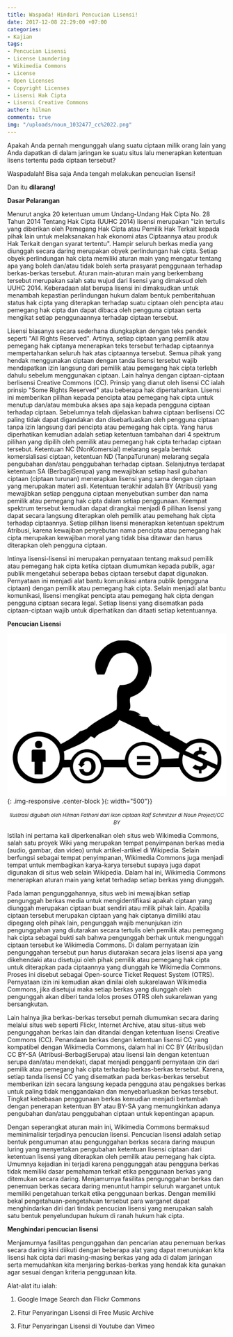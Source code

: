 ```yaml
---
title: Waspada! Hindari Pencucian Lisensi!
date: 2017-12-08 22:29:00 +07:00
categories:
- Kajian
tags:
- Pencucian Lisensi
- License Laundering
- Wikimedia Commons
- License
- Open Licenses
- Copyright Licenses
- Lisensi Hak Cipta
- Lisensi Creative Commons
author: hilman
comments: true
img: "/uploads/noun_1032477_cc%2022.png"
---
```


Apakah Anda pernah mengunggah ulang suatu ciptaan milik orang lain yang Anda dapatkan di dalam jaringan ke suatu situs lalu menerapkan ketentuan lisens tertentu pada ciptaan tersebut?

Waspadalah! Bisa saja Anda tengah melakukan pencucian lisensi! 

Dan itu **dilarang!**

**Dasar Pelarangan**

Menurut angka 20 ketentuan umum Undang-Undang Hak Cipta No. 28 Tahun 2014 Tentang Hak Cipta (UUHC 2014) lisensi merupakan "izin tertulis yang diberikan oleh Pemegang Hak Cipta atau Pemilik Hak Terkait kepada pihak lain untuk melaksanakan hak ekonomi atas Ciptaannya atau produk Hak Terkait dengan syarat tertentu". Hampir seluruh berkas media yang diunggah secara daring merupakan obyek perlindungan hak cipta. Setiap obyek perlindungan hak cipta memiliki aturan main yang mengatur tentang apa yang boleh dan/atau tidak boleh serta prasyarat penggunaan terhadap berkas-berkas tersebut. Aturan main-aturan main yang berkembang tersebut merupakan salah satu wujud dari lisensi yang dimaksud oleh UUHC 2014. Keberadaan alat berupa lisensi ini dimaksudkan untuk menambah kepastian perlindungan hukum dalam bentuk pemberitahuan status hak cipta yang diterapkan terhadap suatu ciptaan oleh pencipta atau pemegang hak cipta dan dapat dibaca oleh pengguna ciptaan serta mengikat setiap penggunaannya terhadap ciptaan tersebut.

Lisensi biasanya secara sederhana diungkapkan dengan teks pendek seperti "All Rights Reserved". Artinya, setiap ciptaan yang pemilik atau pemegang hak ciptanya menerapkan teks tersebut terhadap ciptaannya mempertahankan seluruh hak atas ciptaannya tersebut. Semua pihak yang hendak menggunakan ciptaan dengan tanda lisensi tersebut wajib mendapatkan izin langsung dari pemilik atau pemegang hak cipta terlebh dahulu sebelum menggunakan ciptaan. Lain halnya dengan ciptaan-ciptaan berlisensi Creative Commons (CC). Prinsip yang dianut oleh lisensi CC ialah prinsip "Some Rights Reserved" atau beberapa hak dipertahankan. Lisensi ini memberikan pilihan kepada pencipta atau pemegang hak cipta untuk menutup dan/atau membuka akses apa saja kepada pengguna ciptaan terhadap ciptaan. Sebelumnya telah dijelaskan bahwa ciptaan berlisensi CC paling tidak dapat digandakan dan disebarluaskan oleh pengguna ciptaan tanpa izin langsung dari pencipta atau pemegang hak cipta. Yang harus diperhatikan kemudian adalah setiap ketentuan tambahan dari 4 spektrum pilihan yang dipilih oleh pemilik atau pemegang hak cipta terhadap ciptaan tersebut. Ketentuan NC (NonKomersial) melarang segala bentuk komersialisasi ciptaan, ketentuan ND (TanpaTurunan) melarang segala pengubahan dan/atau penggubahan terhadap ciptaan. Selanjutnya terdapat ketentuan SA (BerbagiSerupa) yang mewajibkan setiap hasil gubahan ciptaan (ciptaan turunan) menerapkan lisensi yang sama dengan ciptaan yang merupakan materi asli. Ketentuan terakhir adalah BY (Atribusi) yang mewajibkan setiap pengguna ciptaan menyebutkan sumber dan nama pemilik atau pemegang hak cipta dalam setiap penggunaan. Keempat spektrum tersebut kemudian dapat dirangkai menjadi 6 pilihan lisensi yang dapat secara langsung diterapkan oleh pemilik atau pemehang hak cipta terhadap ciptaannya. Setiap pilihan lisensi menerapkan ketentuan spektrum Atribusi, karena kewajiban penyebutan nama pencipta atau pemegang hak cipta merupakan kewajiban moral yang tidak bisa ditawar dan harus diterapkan oleh pengguna ciptaan.

Intinya lisensi-lisensi ini merupakan pernyataan tentang maksud pemilik atau pemegang hak cipta ketika ciptaan diumumkan  kepada publik, agar publik mengetahui seberapa bebas ciptaan tersebut dapat digunakan. Pernyataan ini menjadi alat bantu komunikasi antara publik (pengguna ciptaan) dengan pemilik atau pemegang hak cipta. Selain menjadi alat bantu komunikasi, lisensi mengikat pencipta atau pemegang hak cipta dengan pengguna ciptaan secara legal. Setiap lisensi yang disematkan pada ciptaan-ciptaan wajib untuk diperhatikan dan ditaati setiap ketentuannya.

**Pencucian Lisensi**

![noun_1032477_cc 22.png](/uploads/noun_1032477_cc%2022.png){: .img-responsive .center-block }{: width="500"}}<center><small><i>Ilustrasi digubah oleh Hilman Fathoni dari ikon ciptaan Ralf Schmitzer di Noun Project/CC BY</i></small></center>

Istilah ini pertama kali diperkenalkan oleh situs web Wikimedia Commons, salah satu proyek Wiki yang merupakan tempat penyimpanan berkas media (audio, gambar, dan video) untuk artikel-artikel di Wikipedia. Selain berfungsi sebagai tempat penyimpanan, Wikimedia Commons juga menjadi tempat untuk membagikan karya-karya tersebut supaya juga dapat digunakan di situs web selain Wikipedia. Dalam hal ini, Wikimedia Commons menerapkan aturan main yang  ketat terhadap setiap berkas yang diunggah. 

Pada laman pengunggahannya, situs web ini mewajibkan setiap pengunggah berkas media untuk mengidentifikasi apakah ciptaan yang diunggah merupakan ciptaan buat sendiri atau milik pihak lain. Apabila ciptaan tersebut merupakan ciptaan yang hak ciptanya dimiliki atau dipegang oleh pihak lain, pengunggah wajib menunjukan izin pengunggahan yang diutarakan secara tertulis oleh pemilik atau pemegang hak cipta sebagai bukti sah bahwa pengunggah berhak untuk mengunggah ciptaan tersebut ke Wikimedia Commons. Di dalam pernyataan izin pengunggahan tersebut pun harus diutarakan secara jelas lisensi apa yang dikehendaki atau disetujui oleh pihak pemilik atau pemegang hak cipta untuk diterapkan pada ciptaannya yang diunggah ke Wikimedia Commons. Proses ini disebut sebagai Open-source Ticket Request System  (OTRS). Pernyataan izin ini kemudian akan dinilai oleh sukarelawan Wikimedia Commons, jika disetujui maka setiap berkas yang diunggah oleh pengunggah akan diberi tanda lolos proses OTRS oleh sukarelawan yang bersangkutan.

Lain halnya jika berkas-berkas tersebut pernah diumumkan secara daring melalui situs web seperti Flickr, Internet Archive, atau situs-situs web pengunggahan berkas lain dan ditandai dengan ketentuan lisensi Creative Commons (CC). Penandaan berkas dengan ketentuan lisensi CC yang kompatibel dengan Wikimedia Commons, dalam hal ini CC BY (Atribusi)dan CC BY-SA (Atribusi-BerbagiSerupa) atau lisensi lain dengan ketentuan serupa dan/atau mendekati, dapat menjadi pengganti pernyataan izin dari pemilik atau pemegang hak cipta terhadap berkas-berkas tersebut. Karena, setiap tanda lisensi CC yang disematkan pada berkas-berkas tersebut memberikan izin secara langsung kepada pengguna atau pengakses berkas untuk paling tidak menggandakan dan menyebarluaskan berkas tersebut. Tingkat kebebasan penggunaan berkas kemudian menjadi bertambah dengan penerapan ketentuan BY atau BY-SA yang memungkinkan adanya pengubahan dan/atau penggubahan ciptaan untuk kepentingan apapun. 

Dengan seperangkat aturan main ini, Wikimedia Commons bermaksud meminimalisir terjadinya pencucian lisensi. Pencucian lisensi adalah setiap bentuk pengumuman atau pengunggahan berkas secara daring maupun luring yang menyertakan pengubahan ketentuan lisensi ciptaan dari ketentuan lisensi yang diterapkan oleh pemilik atau pemegang hak cipta. Umumnya kejadian ini terjadi karena penggunggah atau pengguna berkas tidak memiliki dasar pemahaman terkait etika penggunaan berkas yang ditemukan secara daring. Menjamurnya fasilitas pengunggahan berkas dan penemuan berkas secara daring menuntut hampir seluruh warganet untuk memiliki pengetahuan terkait etika penggunaan berkas. Dengan memiliki bekal pengetahuan-pengetahuan tersebut para warganet dapat menghindarkan diri dari tindak pencucian lisensi yang merupakan salah satu bentuk penyelundupan hukum di ranah hukum hak cipta.

**Menghindari pencucian lisensi** 

Menjamurnya fasilitas pengunggahan dan pencarian atau penemuan berkas secara daring kini diikuti dengan beberapa alat yang dapat menunjukan kita lisensi hak cipta dari masing-masing berkas yang ada di dalam jaringan serta memudahkan kita menjaring berkas-berkas yang hendak kita gunakan agar sesuai dengan kriteria penggunaan kita.

Alat-alat itu ialah:

1. Google Image Search dan Flickr Commons

2. Fitur Penyaringan Lisensi di Free Music Archive

3. Fitur Penyaringan Lisensi di Youtube dan Vimeo
